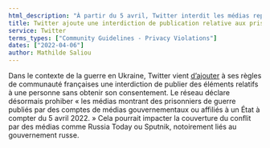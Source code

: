 ```yaml
---
html_description: "À partir du 5 avril, Twitter interdit les médias représentant des prisonniers de guerre provenant de comptes gouvernementaux ou affiliés à l'État sans consentement, ce qui affecte des organismes tels que Russia Today et Sputnik."
title: Twitter ajoute une interdiction de publication relative aux prisonniers de guerre
service: Twitter
terms_types: ["Community Guidelines - Privacy Violations"]
dates: ["2022-04-06"]
author: Mathilde Saliou
---
```


Dans le contexte de la guerre en Ukraine, Twitter vient [d’ajouter](https://github.com/OpenTermsArchive/france-elections-versions/commit/d02a5431f787dcd58dc037497c06beed65c0c897?short_path=9696c1d#diff-9696c1df7dd16cea30f236779e0093c85e13ecc25835f5d9050a24b2f7479140) à ses règles de communauté françaises une interdiction de publier des éléments relatifs à une personne sans obtenir son consentement. Le réseau déclare désormais prohiber « les médias montrant des prisonniers de guerre publiés par des comptes de médias gouvernementaux ou affiliés à un État à compter du 5 avril 2022. » Cela pourrait impacter la couverture du conflit par des médias comme Russia Today ou Sputnik, notoirement liés au gouvernement russe.
